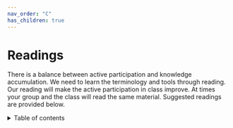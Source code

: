 ```yaml
---
nav_order: "C"
has_children: true
---
```


# Readings


<link href="site_libs/datatables-css-0.0.0/datatables-crosstalk.css" rel="stylesheet" />
<script src="site_libs/datatables-binding-0.13/datatables.js"></script>
<link href="site_libs/dt-core-1.10.20/css/jquery.dataTables.min.css" rel="stylesheet" />
<link href="site_libs/dt-core-1.10.20/css/jquery.dataTables.extra.css" rel="stylesheet" />
<script src="site_libs/dt-core-1.10.20/js/jquery.dataTables.min.js"></script>
<link href="site_libs/dt-ext-buttons-1.10.20/css/buttons.dataTables.min.css" rel="stylesheet" />
<script src="site_libs/dt-ext-buttons-1.10.20/js/dataTables.buttons.min.js"></script>
<script src="site_libs/dt-ext-buttons-1.10.20/js/buttons.flash.min.js"></script>
<script src="site_libs/dt-ext-buttons-1.10.20/js/buttons.html5.min.js"></script>
<script src="site_libs/dt-ext-buttons-1.10.20/js/buttons.colVis.min.js"></script>
<script src="site_libs/dt-ext-buttons-1.10.20/js/buttons.print.min.js"></script>
<link href="site_libs/dt-ext-colreorder-1.10.20/css/colReorder.dataTables.min.css" rel="stylesheet" />
<script src="site_libs/dt-ext-colreorder-1.10.20/js/dataTables.colReorder.min.js"></script>
<link href="site_libs/dt-ext-responsive-1.10.20/css/responsive.dataTables.min.css" rel="stylesheet" />
<script src="site_libs/dt-ext-responsive-1.10.20/js/dataTables.responsive.min.js"></script>


There is a balance between active participation and knowledge accumulation. We need to learn the terminology and tools through reading. Our reading will make the active participation in class improve. At times your group and the class will read the same material. Suggested readings are provided below.

<details markdown="block">
  <summary>
    Table of contents
  </summary>
  {: .text-delta }
1. TOC
{:toc}
</details>

<div id='htmlwidget-readings' style='width:100%;height:auto;' class='datatables html-widget'></div>
<script type='application/json' data-for='htmlwidget-readings'>
  {"x":{"filter":"none","extensions":["Buttons","ColReorder","Responsive"],"data":[["1","2","3","4","5","6","7","8","9","10","11","12","13","14","15","16","17","18","19","20","21","22","23","24","25","26","27","28","29","30","31","32","33","34","35","36"],["<a href='https://www.amazon.com/Setting-Table-Transforming-Hospitality-Business/dp/0060742763'>Setting the Table: The Transforming Power of Hospitality in Business<\/a>","<a href='https://www.amazon.com/Gamestorming-Playbook-Innovators-Rulebreakers-Changemakers/dp/0596804172'>Gamestorming: A Playbook for Innovators, Rulebreakers, and Changemakers<\/a>","<a href='https://www.amazon.com/gp/product/1118083466/?tag=wwwwileycom-20'>101 Design Methods: A Structured Approach for Driving Innovation in Your Organization<\/a>","<a href='https://www.amazon.com/Scaling-Up-Excellence-Getting-Settling/dp/0385347022'>Scaling Up Excellence: Getting to More Without Settling for Less<\/a>","<a href='https://www.amazon.com/Creativity-Inc-Overcoming-Unseen-Inspiration/dp/0812993012'>creativity inc<\/a>","<a href='https://www.amazon.com/The-Designful-Company-culture-innovation/dp/0321580060'>The Designful Company: How to build a culture of nonstop innovation 1st Edition<\/a>","<a href='https://www.amazon.com/exec/obidos/ASIN/0385512074/theartofinnovat/102-0654687-1650515'>The Ten Faces of Innovation: IDEO's Strategies for Beating the Devil's Advocate and Driving Creativity Throughout Your Organization<\/a>","<a href='https://www.amazon.com/gp/product/1594481717?ie=UTF8&tag=freeagentnati-20&linkCode=as2&camp=1789&creative=9325&creativeASIN=1594481717'>A Whole New Mind: Why Right-Brainers Will Rule the Future<\/a>","<a href='https://www.amazon.com/Linchpin-Are-Indispensable-Seth-Godin/dp/1591844096'>Linchpin: Are You Indispensable?<\/a>","<a href='https://www.amazon.com/Creative-Confidence-Unleashing-Potential-Within/dp/038534936X/ref=sr_1_5?ie=UTF8&qid=1439927658&sr=8-5&keywords=design+thinking'>Creative Confidence<\/a>","<a href='https://www.amazon.com/Change-Design-Transforms-Organizations-Innovation/dp/0061766089/ref=sr_1_1?ie=UTF8&qid=1439927658&sr=8-1&keywords=design+thinking'>Change by Design: How Design Thinking Transforms Organizations and Inspires Innovation<\/a>","<a href='https://www.amazon.com/The-Myths-Innovation-Scott-Berkun/dp/1449389627'>The Myths of Innovation<\/a>","<a href='https://www.amazon.com/Rapid-Problem-Solving-Post-It-Notes/dp/1555611427'>Rapid Problem Solving with Post-It Notes<\/a>","<a href='https://www.amazon.com/The-Design-Business-Competitive-Advantage/dp/1422177807'>The Design of Business<\/a>","<a href='https://www.amazon.com/dp/0307886239'>Good Strategy Bad Strategy: The Difference and Why It Matters<\/a>","<a href='https://www.amazon.com/Moments-Impact-Strategic-Conversations-Accelerate/dp/1451697627'>Moments of Impact: How to Design Strategic Conversations That Accelerate Change<\/a>","<a href='https://www.amazon.com/Accidental-Creative-Brilliant-Moments-Notice/dp/B00NPCF98I/ref=as_li_ss_tl?_encoding=UTF8&qid=&sr=&linkCode=sl1&tag=accidental06-20&linkId=7d5e91d6a44ffea4efdef56282ebaeba'>The accidental creative<\/a>","<a href='https://www.amazon.com/Making-Ideas-Happen-Overcoming-Obstacles/dp/1591844118#customerReviews'>Making Ideas Happen: Overcoming the Obstacles Between Vision and Reality<\/a>","<a href='https://www.amazon.com/inGenius-A-Crash-Course-Creativity/dp/0062020706'>inGenius: A Crash Course on Creativity<\/a>","<a href='https://www.amazon.com/Give-Take-Helping-Others-Success/dp/0143124986'>Give and Take: Why Helping Others Drives Our Success<\/a>","<a href='https://www.amazon.com/Mindset-Psychology-Carol-S-Dweck/dp/0345472322/ref=sr_1_1?ie=UTF8&qid=1534468216&sr=8-1&keywords=mindset+carol+s.+dweck&smid=ATVPDKIKX0DER'>Mindset: The New Psychology of Success<\/a>","<a href='https://www.amazon.com/Crisp-Universal-Traveler-Don-Koberg/dp/1560526793'>Universal Traveler<\/a>","<a href='https://www.amazon.com/Facilitators-Participatory-Decision-Making-Jossey-Bass-Management/dp/1118404955/ref=sr_1_1?ie=UTF8&qid=1457040439&sr=8-1&keywords=facilitators+guide+to+participatory+decision+making'>Facilitator's Guide to Participatory Decision-Making<\/a>","<a href='https://www.amazon.com/Where-Good-Ideas-Come-From/dp/1594485380'>Where Good Ideas Come From: The Natural History of Innovation<\/a>","<a href='https://www.amazon.com/The-Innovators-Dilemma-Technologies-Cause/dp/0875845851/ref=tmm_hrd_title_0?ie=UTF8&qid=1339574940&sr=1-2'>The Innovator's Dilemma: When New Technologies Cause Great Firms to Fail<\/a>","<a href='https://www.amazon.com/Daring-Greatly-Courage-Vulnerable-Transforms/dp/1592408419'>Daring Greatly: How the Courage to Be Vulnerable Transforms the Way We Live, Love, Parent, and Lead<\/a>","<a href='https://www.amazon.com/Design-Thinking-Understanding-Designers-Think-ebook/dp/B005GZL8Z0/ref=as_li_ss_tl?dpID=618RxyYXw-L&preST=_SX342_QL70_&dpSrc=detail&linkCode=sl1&tag=programi-20&linkId=13cb11e2338024bbb5f9cbb6c46ea56a&language=en_US'>Design Thinking: Understanding How Designers Think and Work<\/a>","<a href='https://www.amazon.com/Art-Innovation-Lessons-Creativity-Americas/dp/0385499841/ref=as_li_ss_tl?&imprToken=fbwvZQZ95OmYLPds5IYJIA&slotNum=9&ie=UTF8&s=books&qid=1272602242&sr=8-1&linkCode=sl1&tag=programi-20&linkId=8505697c3d6007e605f0e78d1dacec72&language=en_US'>The Art of Innovation: Lessons in Creativity from IDEO, America's Leading Design Firm<\/a>","<a href='https://www.amazon.com/Wired-Care-Companies-Prosper-Widespread/dp/013714234X/ref=sr_1_1?ie=UTF8&s=books&qid=1272602709&sr=1-1'>Wired to Care: How Companies Prosper When They Create Widespread Empathy<\/a>","<a href='https://www.amazon.com/More-Beautiful-Question-Inquiry-Breakthrough/dp/1632861054'>A More Beautiful Question: The Power of Inquiry to Spark Breakthrough Ideas<\/a>","<a href='https://www.amazon.com/How-Will-Measure-Your-Life/dp/0062102419'>How will you measure your life?<\/a>","<a href='https://www.amazon.com/Designing-Growth-Design-Thinking-Managers/dp/1531888844'>Designing for Growth: A Design Thinking Tool Kit for Managers<\/a>","<a href='https://www.amazon.com/Field-Guide-Human-Centered-Design/dp/0991406311'>The Field Guide to Human-Centered Design<\/a>","<a href='https://www.amazon.com/Culture-Code-Secrets-Highly-Successful/dp/0804176981/ref=sr_1_1?ie=UTF8&qid=1537383061&sr=8-1&keywords=culture+code+coyle&dpID=51p0mZIztFL&preST=_SY291_BO1,204,203,200_QL40_&dpSrc=srch#customerReviews'>The Culture Code<\/a>","<a href='https://www.amazon.com/Design-Everyday-Things-Revised-Expanded/dp/0465050654/ref=sr_1_1?ie=UTF8&qid=1537565084&sr=8-1&keywords=design+of+everyday+things'>The Design of Everyday Things<\/a>","<a href='https://www.amazon.com/Leadership-Self-Deception-Getting-Out-Box/dp/1576759776'>Leadership and Self-Deception: Getting Out of the Box<\/a>"],[10,15,20,15,20,20,25,5,10,10,15,5,10,10,15,10,15,10,10,10,5,40,40,15,15,10,25,25,10,5,15,20,30,20,15,10],["design in practice","design process","design process","design in practice","creativity","design process","design process","imagination","creativity","design process","deisgn process","design process","problem solving","design process","strategy","communication","creativity","prototyping","innovation","teamwork","mindset","creativity","teamwork","ideation","innovation","empathy","design process","design process","empathy","Design process","mindset","Design process","problem solving","design process","design","self deception"],["entrepreneur","design thinking","design thinking","business","media","design thinking","design thinking","creativity","creativity","design thinking","design thinking","design thinking","design thinking","design thinking","business","leadership","creativity","design thinking","design thinking","design thinking","design thinking","design thinking","leadership","design thinking","business","design thinking","design thinking","design thinking","design thinking","design thinking","business","design thinking","design thinking","teams","product design","leadership"]],"container":"<table class=\"display\">\n  <thead>\n    <tr>\n      <th> <\/th>\n      <th>link<\/th>\n      <th>price<\/th>\n      <th>topic<\/th>\n      <th>domain<\/th>\n    <\/tr>\n  <\/thead>\n<\/table>","options":{"dom":"Bflrtip","buttons":["colvis","copy","csv","excel"],"colReorder":true,"pageLength":5,"lengthMenu":[5,20,50],"columnDefs":[{"className":"dt-right","targets":2},{"orderable":false,"targets":0}],"order":[],"autoWidth":false,"orderClasses":false,"responsive":true}},"evals":[],"jsHooks":[]}</script>
</div>